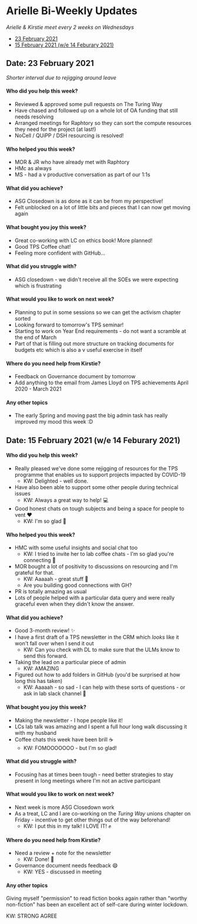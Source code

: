 # Arielle Bi-Weekly Updates 

*Arielle & Kirstie meet every 2 weeks on Wednesdays* 

* [23 February 2021](#date-23-february-2021)
* [15 February 2021 (w/e 14 Feburary 2021)](#date-15-february-2021-we-14-feburary-2021)

## Date: 23 February 2021
*Shorter interval due to rejigging around leave*

#### Who did you help this week?
* Reviewed & approved some pull requests on The Turing Way 
* Have chased and followed up on a whole lot of OA funding that still needs resolving 
* Arranged meetings for Raphtory so they can sort the compute resources they need for the project (at last!) 
* NoCell / QUiPP / DSH resourcing is resolved! 

#### Who helped you this week?
* MOR & JR who have already met with Raphtory 
* HMc as always 
* MS - had a v productive conversation as part of our 1:1s 

#### What did you achieve?
* ASG Closedown is as done as it can be from my perspective! 
* Felt unblocked on a lot of little bits and pieces that I can now get moving again 

#### What bought you joy this week?
* Great co-working with LC on ethics book! More planned!
* Good TPS Coffee chat!
* Feeling more confident with GitHub... 

#### What did you struggle with?
* ASG closedown - we didn't receive all the SOEs we were expecting which is frustrating

#### What would you like to work on next week?
* Planning to put in some sessions so we can get the activism chapter sorted
* Looking forward to tomorrow's TPS seminar! 
* Starting to work on Year End requirements - do not want a scramble at the end of March 
* Part of that is filling out more structure on tracking documents for budgets etc which is also a v useful exercise in itself 

#### Where do you need help from Kirstie?
* Feedback on Governance document by tomorrow 
* Add anything to the email from James Lloyd on TPS achievements April 2020 - March 2021 

#### Any other topics
* The early Spring and moving past the big admin task has really improved my mood this week :D 


## Date: 15 February 2021 (w/e 14 Feburary 2021) 

#### Who did you help this week?

* Really pleased we've done some rejigging of resources for the TPS programme that enables us to support projects impacted by COVID-19 
  * KW: Delighted - well done.
* Have also been able to support some other people during technical issues
  * KW: Always a great way to help! :computer:
* Good honest chats on tough subjects and being a space for people to vent :heart:
  * KW: I'm so glad :purple_heart:

#### Who helped you this week?

* HMC with some useful insights and social chat too
  * KW: I tried to invite her to lab coffee chats - I'm so glad you're connecting :hibiscus:
* MOR bought a lot of positivity to discussions on resourcing and I'm grateful for that. 
  * KW: Aaaaah - great stuff :star2:
  * Are you building good connections with GH?
* PR is totally amazing as usual 
* Lots of people helped with a particular data query and were really graceful even when they didn't know the answer.

#### What did you achieve?

* Good 3-month review! :sparkles:
* I have a first draft of a TPS newsletter in the CRM which *looks* like it won't fall over when I send it out 
  * KW: Can you check with DL to make sure that the ULMs know to send this forward.
* Taking the lead on a particular piece of admin
  * KW: AMAZING
* Figured out how to add folders in GitHub (you'd be surprised at how long this has taken)
  * KW: Aaaaah - so sad - I can help with these sorts of questions - or ask in lab slack channel :octopus:

#### What bought you joy this week?

* Making the newsletter - I hope people like it! 
* LCs lab talk was amazing and I spent a full hour long walk discussing it with my husband 
* Coffee chats this week have been brill :coffee: 
  * KW: FOMOOOOOOO - but I'm so glad!

#### What did you struggle with?

* Focusing has at times been tough - need better strategies to stay present in long meetings where I'm not an active participant

#### What would you like to work on next week?

* Next week is more ASG Closedown work 
* As a treat, LC and I are co-working on the *Turing Way* unions chapter on Friday - incentive to get other things out of the way beforehand!
  * KW: I put this in my talk! I LOVE IT! :fist:

#### Where do you need help from Kirstie?

* Need a review + note for the newsletter
  * KW: Done! :muscle: 
* Governance document needs feedback :smile:
  * KW: YES - discussed in meeting 

#### Any other topics

Giving myself "permission" to read fiction books again rather than "worthy non-fiction" has been an excellent act of self-care during winter lockdown. 

KW: STRONG AGREE
